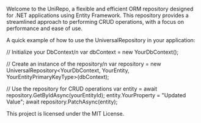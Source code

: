 Welcome to the UniRepo, a flexible and efficient ORM repository designed for .NET applications using Entity Framework. This repository provides a streamlined approach to performing CRUD operations, with a focus on performance and ease of use.


A quick example of how to use the UniversalRepository in your application:

// Initialize your DbContext/n
var dbContext = new YourDbContext();

// Create an instance of the repository/n
var repository = new UniversalRepository<YourDbContext, YourEntity, YourEntityPrimaryKeyType>(dbContext);

// Use the repository for CRUD operations
var entity = await repository.GetByIdAsync(yourEntityId);
entity.YourProperty = "Updated Value";
await repository.PatchAsync(entity);


This project is licensed under the MIT License.
